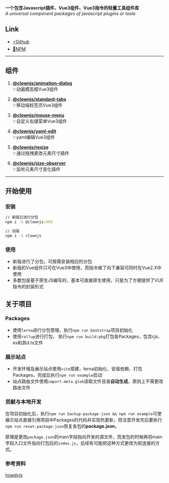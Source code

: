 
**一个包含Javascript插件、Vue3组件、Vue3指令的轻量工具组件库**  
*A universal component packages of javascript plugins or tools* 


## Link
+ <a href="https://github.com/UniqueCrownClown/clownjs" target="_blank">⚡Github</a>
+ <a href="https://www.npmjs.com/search?q=%40clownjs" target="_blank">💾NPM</a>

---

## 组件
1. **[@clownjs/animation-dialog](https://uniquecrownclown.github.io/clownjs/animation-dialog)**  
✨动画模态框Vue3组件

2. **[@clownjs/standard-tabs](https://uniquecrownclown.github.io/clownjs/standard-tabs)**  
✨移动端标签页Vue3组件

3. **[@clownjs/mouse-menu](https://uniquecrownclown.github.io/clownjs/mouse-menu)**  
✨自定义右键菜单Vue3组件

4. **[@clownjs/yaml-edit](https://uniquecrownclown.github.io/clownjs/yaml-edit)**  
✨yaml编辑Vue3组件

5. **[@clownjs/resize](https://uniquecrownclown.github.io/clownjs/resize)**  
✨通过拖拽更改元素尺寸插件

6. **[@clownjs/size-observer](https://uniquecrownclown.github.io/clownjs/size-observer)**  
✨监听元素尺寸变化插件
---

## 开始使用

### 安装
```cmd
// 新版已进行分包
npm i -S @clownjs/XXX

// 旧版
npm i -S clownjs
```

### 使用

+ 新版进行了分包，可按需安装相应的分包
+ 新版的Vue组件只可在Vue3中使用，而指令做了向下兼容可同时在Vue2.X中使用
+ 多数包是基于原生JS编写的，基本可直接原生使用，只是为了方便提供了VUE指令的封装形式

## 关于项目

### Packages
+ 使用`lerna`进行分包管理，执行`npm run bootstrap`项目初始化
+ 使用`rollup`进行打包， 执行`npm run build:pkg`打包各Packages，包含cjs、es和其d.ts文件

### 展示站点
+ 开发环境及展示站点使用`vite`搭建，lerna初始化、安装依赖、打包Packages，完成后执行`npm run example`启动
+ 站点路由文件使用`import.meta.glob`读取文件目录**自动生成**，原则上不需更改路由文件

### 贡献与本地开发

在项目初始化后，执行`npm run backup-package-json && npm run example`可使展示站点直接引用项目中Packages的代码并实现热更新，但注意开发完后要执行`npm run reset-package-json`恢复各包的**package.json**。

原理是更改`package.json`的main字段指向开发的源文件，而发包的时候再将main字段入口文件指向打包后的`index.js`，后续有可能把这种方式更改为软连接的方式。

### 参考资料
[howdyjs](https://github.com/leon-kfd/howdyjs)
